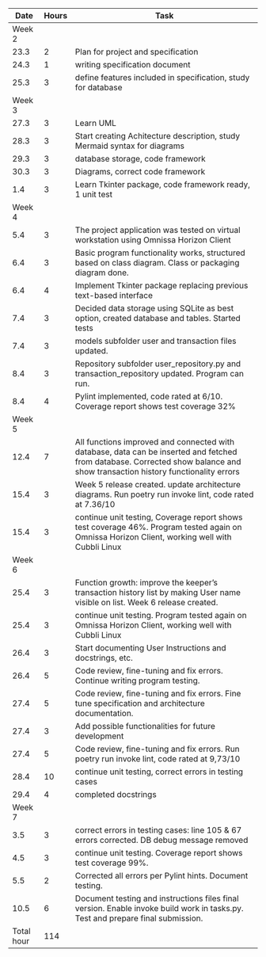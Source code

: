 | Date     | Hours | Task                              |
|----------|-------|-----------------------------------|
| Week 2   |       | |
| 23.3     | 2     |Plan for project and specification|
| 24.3     | 1     |writing specification document    |
| 25.3     | 3     |define features included in specification, study for database|
| Week 3   |       | |
| 27.3     | 3     |Learn UML|
| 28.3     | 3     |Start creating Achitecture description, study Mermaid syntax for diagrams|
| 29.3     | 3     |database storage, code framework|
| 30.3     | 3     |Diagrams, correct code framework|
| 1.4      | 3     |Learn Tkinter package, code framework ready, 1 unit test|
| Week 4   |       | |
| 5.4      | 3     |The project application was tested on virtual workstation using Omnissa Horizon Client|
| 6.4      | 3     |Basic program functionality works, structured based on class diagram. Class or packaging diagram done. |
| 6.4      | 4     |Implement Tkinter package replacing previous text-based interface|
| 7.4      | 3     |Decided data storage using SQLite as best option, created database and tables. Started tests |
| 7.4      | 3     |models subfolder user and transaction files updated.|
| 8.4      | 3     |Repository subfolder user_repository.py and transaction_repository updated. Program can run.|
| 8.4      | 4     |Pylint implemented, code rated at 6/10. Coverage report shows test coverage 32%|
| Week 5   |       | |
|12.4      |7      |All functions improved and connected with database, data can be inserted and fetched from database. Corrected show balance and show transaction history functionality errors|
|15.4      |3      |Week 5 release created. update architecture diagrams. Run poetry run invoke lint, code rated at 7.36/10  |
|15.4      |3      |continue unit testing, Coverage report shows test coverage 46%. Program tested again on Omnissa Horizon Client, working well with Cubbli Linux|
| Week 6   |       | |
|25.4      |3      |Function growth:  improve the keeper’s transaction history list by making User name visible on list. Week 6 release created.|
|25.4      |3      |continue unit testing. Program tested again on Omnissa Horizon Client, working well with Cubbli Linux|
|26.4      |3      |Start documenting User Instructions and docstrings, etc.|
|26.4      |5      |Code review, fine-tuning and fix errors. Continue writing program testing.|
|27.4      |5      |Code review, fine-tuning and fix errors. Fine tune specification and architecture documentation.|
|27.4      |3      |Add possible functionalities for future development|
|27.4      |5      |Code review, fine-tuning and fix errors. Run poetry run invoke lint, code rated at 9,73/10 |
|28.4      |10     |continue unit testing, correct errors in testing cases|
|29.4      |4      |completed docstrings|
| Week 7   |       | |
|3.5       |3      |correct errors in testing cases: line 105 & 67 errors corrected.  DB debug message removed|
|4.5       |3      |continue unit testing. Coverage report shows test coverage 99%.|
|5.5       |2      |Corrected all errors per Pylint hints. Document testing.|
|10.5      |6      |Document testing and instructions files final version. Enable invoke build work in tasks.py. Test and prepare final submission.|
|Total hour|  114 | |
